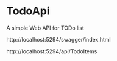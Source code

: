 # TodoApi
A simple Web API for TODo list

http://localhost:5294/swagger/index.html

http://localhost:5294/api/TodoItems


